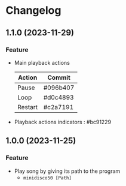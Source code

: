 # Changelog

## 1.1.0 (2023-11-29)
### Feature
- Main playback actions

    | Action | Commit   |
    |------- | -------- |
    | Pause  | #096b407 |
    | Loop   | #d0c4893 |
    | Restart| #c2a7191 |

- Playback actions indicators : #bc91229 
    
## 1.0.0 (2023-11-25)
### Feature
- Play song by giving its path to the program
    - `minidisco50 [Path]`
